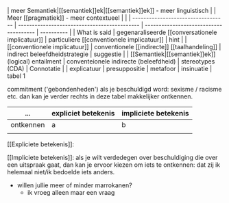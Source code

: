 
| meer Semantiek|[[semantiek]]ek|[[semantiek]]ek]] - meer linguistisch |                                              | Meer [[pragmatiek]] - meer contextueel     |            |
| ---------------------------------- | -------------------------------------------- | -------------------------------------- | ---------- |
| What is said                       | gegenaraliseerde [[conversationele implicatuur]] | particuliere [[conventionele implicatuur]] | hint       |
| [[conventionele implicatuur]]          | conventionele [[indirecte]] [[taalhandeling]]        | indirect beleefdheidstrategie          | suggestie  |
| [[Semantiek|[[semantiek]]ek]] (logical) entailment     | conventeionele indirecte (beleefdheid)       | stereotypes (CDA)                      | Connotatie |
| explicatuur                        | presuppositie                                | metafoor                               |  insinuatie          |
tabel 1

commitment ('gebondenheden')
als je beschuldigd word: sexisme / racisme etc. dan kan je verder rechts in deze tabel makkelijker ontkennen.





| ...       | expliciet betekenis | impliciete betekenis |
| --------- | ------------------- | -------------------- |
| ontkennen | a                   | b                    |
|           |                     |                      |


[[Expliciete betekenis]]:


[[Impliciete betekenis]]:
als je wilt verdedegen over beschuldiging die over een uitspraak gaat, dan kan je ervoor kiezen om iets te ontkennen: dat zij ik helemaal niet/ik bedoelde iets anders.
- willen jullie meer of minder marrokanen?
	- ik vroeg alleen maar een vraag